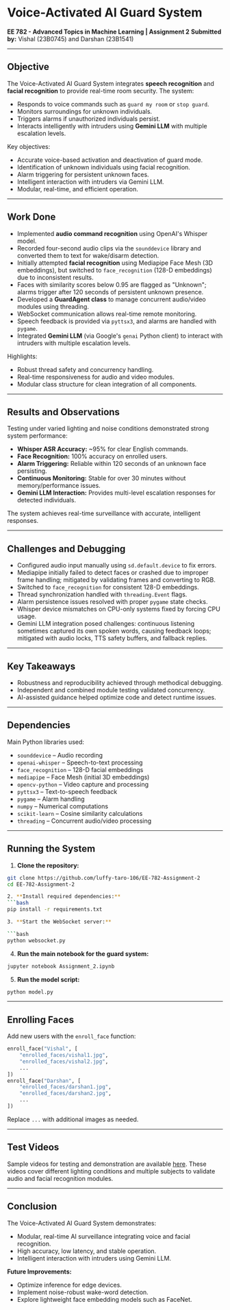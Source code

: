 # Voice-Activated AI Guard System
**EE 782 - Advanced Topics in Machine Learning | Assignment 2**
**Submitted by:** Vishal (23B0745) and Darshan (23B1541)

---

## Objective
The Voice-Activated AI Guard System integrates **speech recognition** and **facial recognition** to provide real-time room security. The system:

- Responds to voice commands such as `guard my room` or `stop guard`.
- Monitors surroundings for unknown individuals.
- Triggers alarms if unauthorized individuals persist.
- Interacts intelligently with intruders using **Gemini LLM** with multiple escalation levels.

Key objectives:
- Accurate voice-based activation and deactivation of guard mode.
- Identification of unknown individuals using facial recognition.
- Alarm triggering for persistent unknown faces.
- Intelligent interaction with intruders via Gemini LLM.
- Modular, real-time, and efficient operation.

---

## Work Done
- Implemented **audio command recognition** using OpenAI's Whisper model.
- Recorded four-second audio clips via the `sounddevice` library and converted them to text for wake/disarm detection.
- Initially attempted **facial recognition** using Mediapipe Face Mesh (3D embeddings), but switched to `face_recognition` (128-D embeddings) due to inconsistent results.
- Faces with similarity scores below 0.95 are flagged as "Unknown"; alarms trigger after 120 seconds of persistent unknown presence.
- Developed a **GuardAgent class** to manage concurrent audio/video modules using threading.
- WebSocket communication allows real-time remote monitoring.
- Speech feedback is provided via `pyttsx3`, and alarms are handled with `pygame`.
- Integrated **Gemini LLM** (via Google's `genai` Python client) to interact with intruders with multiple escalation levels.

Highlights:
- Robust thread safety and concurrency handling.
- Real-time responsiveness for audio and video modules.
- Modular class structure for clean integration of all components.

---

## Results and Observations
Testing under varied lighting and noise conditions demonstrated strong system performance:

- **Whisper ASR Accuracy:** ~95% for clear English commands.
- **Face Recognition:** 100% accuracy on enrolled users.
- **Alarm Triggering:** Reliable within 120 seconds of an unknown face persisting.
- **Continuous Monitoring:** Stable for over 30 minutes without memory/performance issues.
- **Gemini LLM Interaction:** Provides multi-level escalation responses for detected individuals.

The system achieves real-time surveillance with accurate, intelligent responses.

---

## Challenges and Debugging
- Configured audio input manually using `sd.default.device` to fix errors.
- Mediapipe initially failed to detect faces or crashed due to improper frame handling; mitigated by validating frames and converting to RGB.
- Switched to `face_recognition` for consistent 128-D embeddings.
- Thread synchronization handled with `threading.Event` flags.
- Alarm persistence issues resolved with proper `pygame` state checks.
- Whisper device mismatches on CPU-only systems fixed by forcing CPU usage.
- Gemini LLM integration posed challenges: continuous listening sometimes captured its own spoken words, causing feedback loops; mitigated with audio locks, TTS safety buffers, and fallback replies.

---

## Key Takeaways
- Robustness and reproducibility achieved through methodical debugging.
- Independent and combined module testing validated concurrency.
- AI-assisted guidance helped optimize code and detect runtime issues.

---

## Dependencies
Main Python libraries used:

- `sounddevice` – Audio recording
- `openai-whisper` – Speech-to-text processing
- `face_recognition` – 128-D facial embeddings
- `mediapipe` – Face Mesh (initial 3D embeddings)
- `opencv-python` – Video capture and processing
- `pyttsx3` – Text-to-speech feedback
- `pygame` – Alarm handling
- `numpy` – Numerical computations
- `scikit-learn` – Cosine similarity calculations
- `threading` – Concurrent audio/video processing

---

## Running the System

1. **Clone the repository:**
```bash
git clone https://github.com/luffy-taro-106/EE-782-Assignment-2
cd EE-782-Assignment-2

2. **Install required dependencies:**
```bash
pip install -r requirements.txt

3. **Start the WebSocket server:**

```bash
python websocket.py
```

4. **Run the main notebook for the guard system:**

```bash
jupyter notebook Assignment_2.ipynb
```

5. **Run the model script:**

```bash
python model.py
```

---

## Enrolling Faces

Add new users with the `enroll_face` function:

```python
enroll_face("Vishal", [
    "enrolled_faces/vishal1.jpg",
    "enrolled_faces/vishal2.jpg",
    ...
])
enroll_face("Darshan", [
    "enrolled_faces/darshan1.jpg",
    "enrolled_faces/darshan2.jpg",
    ...
])
```

Replace `...` with additional images as needed.

---

## Test Videos

Sample videos for testing and demonstration are available [here](https://drive.google.com/drive/folders/18xqh7WUSsCWILDOIg_p7hxr3U-gVqBsU?usp=drive_link).
These videos cover different lighting conditions and multiple subjects to validate audio and facial recognition modules.

---

## Conclusion

The Voice-Activated AI Guard System demonstrates:

* Modular, real-time AI surveillance integrating voice and facial recognition.
* High accuracy, low latency, and stable operation.
* Intelligent interaction with intruders using Gemini LLM.

**Future Improvements:**

* Optimize inference for edge devices.
* Implement noise-robust wake-word detection.
* Explore lightweight face embedding models such as FaceNet.



